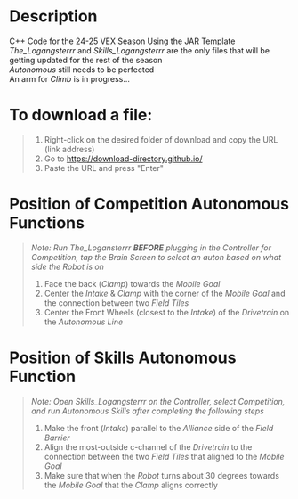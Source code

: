 # Description
C++ Code for the 24-25 VEX Season Using the JAR Template  
*The_Logangsterrr*  and *Skills_Logangsterrr* are the only files that will be getting updated for the rest of the season  
*Autonomous* still needs to be perfected  
An arm for *Climb* is in progress...

# To download a file:
> 1. Right-click on the desired folder of download and copy the URL (link address)  
> 2. Go to https://download-directory.github.io/  
> 3. Paste the URL and press "Enter"

# Position of Competition Autonomous Functions
> *Note: Run The_Logansterrr **BEFORE** plugging in the Controller for Competition, tap the Brain Screen to select an auton based on what side the Robot is on*
> 1. Face the back (*Clamp*) towards the *Mobile Goal*  
> 2. Center the *Intake* & *Clamp* with the corner of the *Mobile Goal* and the connection between two *Field Tiles*  
> 3. Center the Front Wheels (closest to the *Intake*) of the *Drivetrain* on the *Autonomous Line*

# Position of Skills Autonomous Function
> *Note: Open Skills_Logangsterrr on the Controller, select Competition, and run Autonomous Skills after completing the following steps*
> 1. Make the front (*Intake*) parallel to the *Alliance* side of the *Field Barrier*
> 2. Align the most-outside c-channel of the *Drivetrain* to the connection between the two *Field Tiles* that aligned to the *Mobile Goal*
> 3. Make sure that when the *Robot* turns about 30 degrees towards the *Mobile Goal* that the *Clamp* aligns correctly
